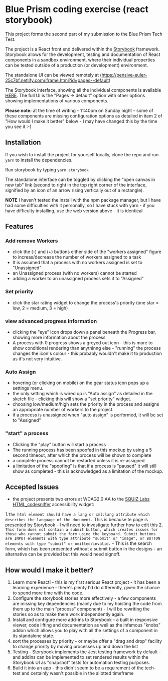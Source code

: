 # Blue Prism coding exercise (react storybook)

This project forms the second part of my submission to the Blue Prism Tech Test. 

The project is a React front end delivered within the [Storybook](https://storybook.js.org/) framework. Storybook allows for the development, testing and documentation of React components in a sandbox environment, where their individual properties can be tested outside of a production (or development) environment.

The standalone UI can be viewed remotely at (https://pensive-euler-25c7bf.netlify.com/iframe.html?id=pages--default)

The Storybook interface, showing all the individual components is available [HERE](https://pensive-euler-25c7bf.netlify.com/?path=/story/assignworkers--default). The full UI is the "Pages -> default" option with other options showing implementations of various components. 

**Please note:** at the time of writing - 11:40pm on Sunday night - some of these components are missing configuration options as detailed in item 2 of "How would I make it better" below - I may have changed this by the time you see it :-)

## Installation

If you wish to install the project for yourself locally, clone the repo and run `yarn` to install the dependencies.

Run storybook by typing `yarn storybook`

The standalone interface can be toggled by clicking the "open canvas in new tab" link (second to right in the top right corner of the interface, signified by an icon of an arrow rising vertically out of a rectangle).

**NOTE** I haven't tested the install with the npm package manager, but I have had some difficulties with it personally, so I have stuck with yarn - if you have difficulty installing, use the web version above - it is identical

## Features

### Add remove Workers
* click the (-) and (+) buttons either side of the "workers assigned" figure to increas/decrease the number of workers assigned to a task
* It is assumed that a process with no workers assigned is set to "Unassigned"
* an Unassigned process (with no workers) cannot be started
* adding a worker to an unassigned process sets it to "Assigned"

### Set priority
* click the star rating widget to change the process's priority (one star = low, 2 = medium, 3 = high)

### view advanced progress information
* clicking the "eye" icon drops down a panel beneath the Progress bar, showing more information about the process
* A process with 0 progress shows a greyed out icon - this is more to show conditional rendering than anythinng else - "running" the process changes the icon's colour - this probably wouldn't make it to production as it's not very intuitive.

### Auto Assign
* hovering (or clicking on mobile) on the gear status icon pops up a settings menu.
* the only setting which is wired up is "Auto assign" as detailed in the sketch file - clicking this will show a "set priority" widget.
* choosing low/medium/high sets the priority in the process and assigns an appropriate number of workers to the project.
* if a process is unassigned when "auto assign" is performed, it will be set to "Assigned"

### "start" a process
* Clicking the "play" button will start a process
* The running process has been spoofed in this mockup by using a 5 second timeout, after which the process will be shown to complete
* a complete process cannot be restarted unless it is re-assigned
* a limitation of the "spoofing" is that if a process is "paused" it will still show as completed - this is acknowledged as a limitation of the mockup.

## Accepted Issues

* the project presents two errors at WCAG2.0 AA to the [SQUIZ Labs HTML_codesniffer](https://squizlabs.github.io/HTML_CodeSniffer/) accessibility widget: 

1.`The html element should have a lang or xml:lang attribute which describes the language of the document.` This is because te page is presented by Storybook - I will need to investigate further how to edit this
2. `This form does not contain a submit button, which creates issues for those who cannot submit the form using the keyboard. Submit buttons are INPUT elements with type attribute "submit" or "image", or BUTTON elements with type "submit" or omitted/invalid.` - This is the search form, which has been presented without a submit button in the designs - an alternative can be provided but this would need signoff.


## How would I make it better?

1. Learn more React! - this is my first serious React project - it has been a learning experience - there's plenty I'd do differently, given the chance to spend more time with the code.
2. Configure the storybook stories more effectively - a few components are missing key dependencies (mainly due to my hoisting the code from them up to the main "process" component) - I will be rewriting the stories so as to make them work independently again.
3. Install and configure more add-ins to Storybook - a built in responsive viewer, code lifting and documentation as well as the infamous "knobs" addon which allows you to play with all the settings of a component in its standalone state.
4. sort the processes by priority - or maybe offer a "drag and drop" facility to change priority by moving processes up and down the list
5. Testing - Storybook implements the Jest testing framework by default - and addins can be implemented to set rendered results within the Storybook UI as "snapshot" tests for automation testing purposes.
6. Build it into an app - this didn't seem to be a requirement of the tech-test and certainly wasn't possible in the allotted timeframe





